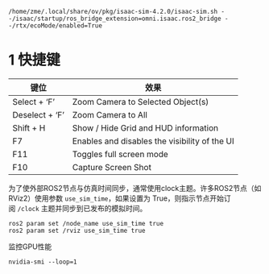 ```shell
/home/zme/.local/share/ov/pkg/isaac-sim-4.2.0/isaac-sim.sh --/isaac/startup/ros_bridge_extension=omni.isaac.ros2_bridge --/rtx/ecoMode/enabled=True
```
# 1 快捷键
| 键位             | 效果                                            |
| -------------- | --------------------------------------------- |
| Select + ‘F’   | Zoom Camera to Selected Object(s)             |
| Deselect + ‘F’ | Zoom Camera to All                            |
| Shift + H      | Show / Hide Grid and HUD information          |
| F7             | Enables and disables the visibility of the UI |
| F11            | Toggles full screen mode                      |
| F10            | Capture Screen Shot                           |

为了使外部ROS2节点与仿真时间同步，通常使用clock主题。许多ROS2节点（如 RViz2）使用参数 `use_sim_time`，如果设置为 True，则指示节点开始订阅 `/clock` 主题并同步到已发布的模拟时间。
```shell
ros2 param set /node_name use_sim_time true
ros2 param set /rviz use_sim_time true
```




监控GPU性能
```shell
nvidia-smi --loop=1
```




